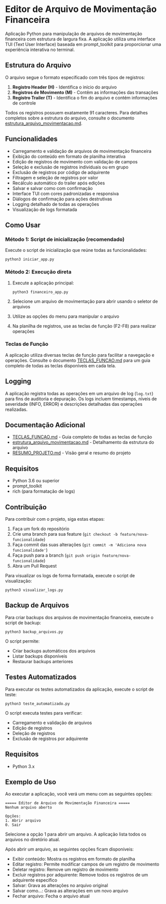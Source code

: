 # Editor de Arquivo de Movimentação Financeira

Aplicação Python para manipulação de arquivos de movimentação financeira com estrutura de largura fixa. A aplicação utiliza uma interface TUI (Text User Interface) baseada em prompt_toolkit para proporcionar uma experiência interativa no terminal.

## Estrutura do Arquivo

O arquivo segue o formato especificado com três tipos de registros:

1. **Registro Header (H)** - Identifica o início do arquivo
2. **Registros de Movimento (M)** - Contêm as informações das transações
3. **Registro Trailer (T)** - Identifica o fim do arquivo e contém informações de controle

Todos os registros possuem exatamente 91 caracteres. Para detalhes completos sobre a estrutura do arquivo, consulte o documento [estrutura_arquivo_movimentacao.md](estrutura_arquivo_movimentacao.md).

## Funcionalidades

- Carregamento e validação de arquivos de movimentação financeira
- Exibição do conteúdo em formato de planilha interativa
- Edição de registros de movimento com validação de campos
- Seleção e exclusão de registros individuais ou em grupo
- Exclusão de registros por código de adquirente
- Filtragem e seleção de registros por valor
- Recálculo automático do trailer após edições
- Salvar e salvar como com confirmação
- Interface TUI com cores padronizadas e responsiva
- Diálogos de confirmação para ações destrutivas
- Logging detalhado de todas as operações
- Visualização de logs formatada

## Como Usar

### Método 1: Script de inicialização (recomendado)

Execute o script de inicialização que reúne todas as funcionalidades:

```
python3 iniciar_app.py
```

### Método 2: Execução direta

1. Execute a aplicação principal:
   ```
   python3 financeiro_app.py
   ```

2. Selecione um arquivo de movimentação para abrir usando o seletor de arquivos

3. Utilize as opções do menu para manipular o arquivo

4. Na planilha de registros, use as teclas de função (F2-F8) para realizar operações

### Teclas de Função

A aplicação utiliza diversas teclas de função para facilitar a navegação e operações. Consulte o documento [TECLAS_FUNCAO.md](TECLAS_FUNCAO.md) para um guia completo de todas as teclas disponíveis em cada tela.

## Logging

A aplicação registra todas as operações em um arquivo de log (`log.txt`) para fins de auditoria e depuração. Os logs incluem timestamps, níveis de severidade (INFO, ERROR) e descrições detalhadas das operações realizadas.

## Documentação Adicional

- [TECLAS_FUNCAO.md](TECLAS_FUNCAO.md) - Guia completo de todas as teclas de função
- [estrutura_arquivo_movimentacao.md](estrutura_arquivo_movimentacao.md) - Detalhamento da estrutura do arquivo
- [RESUMO_PROJETO.md](RESUMO_PROJETO.md) - Visão geral e resumo do projeto

## Requisitos

- Python 3.6 ou superior
- prompt_toolkit
- rich (para formatação de logs)

## Contribuição

Para contribuir com o projeto, siga estas etapas:

1. Faça um fork do repositório
2. Crie uma branch para sua feature (`git checkout -b feature/nova-funcionalidade`)
3. Faça commit das suas alterações (`git commit -m 'Adiciona nova funcionalidade'`)
4. Faça push para a branch (`git push origin feature/nova-funcionalidade`)
5. Abra um Pull Request

Para visualizar os logs de forma formatada, execute o script de visualização:

```
python3 visualizar_logs.py
```

## Backup de Arquivos

Para criar backups dos arquivos de movimentação financeira, execute o script de backup:

```
python3 backup_arquivos.py
```

O script permite:
- Criar backups automáticos dos arquivos
- Listar backups disponíveis
- Restaurar backups anteriores

## Testes Automatizados

Para executar os testes automatizados da aplicação, execute o script de teste:

```
python3 teste_automatizado.py
```

O script executa testes para verificar:
- Carregamento e validação de arquivos
- Edição de registros
- Deleção de registros
- Exclusão de registros por adquirente

## Requisitos

- Python 3.x

## Exemplo de Uso

Ao executar a aplicação, você verá um menu com as seguintes opções:

```
===== Editor de Arquivo de Movimentação Financeira =====
Nenhum arquivo aberto

Opções:
1. Abrir arquivo
0. Sair
```

Selecione a opção 1 para abrir um arquivo. A aplicação lista todos os arquivos no diretório atual.

Após abrir um arquivo, as seguintes opções ficam disponíveis:

- Exibir conteúdo: Mostra os registros em formato de planilha
- Editar registro: Permite modificar campos de um registro de movimento
- Deletar registro: Remove um registro de movimento
- Excluir registros por adquirente: Remove todos os registros de um adquirente específico
- Salvar: Grava as alterações no arquivo original
- Salvar como...: Grava as alterações em um novo arquivo
- Fechar arquivo: Fecha o arquivo atual
